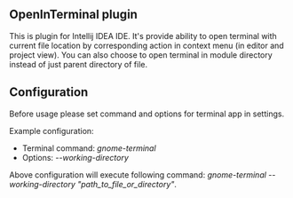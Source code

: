## OpenInTerminal plugin
This is plugin for Intellij IDEA IDE. It's provide ability to open terminal with current file location by corresponding action in context menu (in editor and project view). 
You can also choose to open terminal in module directory instead of just parent directory of file. 

## Configuration
Before usage please set command and options for terminal app in settings. 

Example configuration:

* Terminal command: _gnome-terminal_
* Options: _--working-directory_

Above configuration will execute following command: _gnome-terminal_ _--working-directory_ _"path_to_file_or_directory"_. 